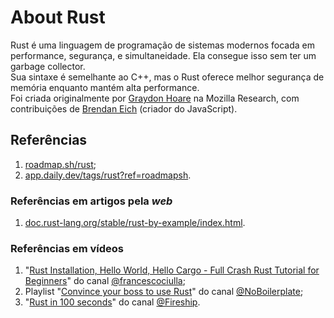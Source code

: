 # About Rust

Rust é uma linguagem de programação de sistemas modernos focada em performance, segurança, e simultaneidade. Ela consegue isso sem ter um garbage collector.  
Sua sintaxe é semelhante ao C++, mas o Rust oferece melhor segurança de memória enquanto mantém alta performance.  
Foi criada originalmente por [Graydon Hoare](https://github.com/graydon) na Mozilla Research, com contribuições de [Brendan Eich](https://en.wikipedia.org/wiki/Brendan_Eich) (criador do JavaScript).

## Referências

1. [roadmap.sh/rust](https://roadmap.sh/rust);
2. [app.daily.dev/tags/rust?ref=roadmapsh](https://app.daily.dev/tags/rust?ref=roadmapsh).

### Referências em artigos pela _web_

1. [doc.rust-lang.org/stable/rust-by-example/index.html](https://doc.rust-lang.org/stable/rust-by-example/index.html).

### Referências em vídeos

1. "[Rust Installation, Hello World, Hello Cargo - Full Crash Rust Tutorial for Beginners](https://youtu.be/R33h77nrMqc?si=k01OHbuAwTHRpd3a)" do canal [@francescociulla](https://www.youtube.com/@francescociulla);
2. Playlist "[Convince your boss to use Rust](https://youtube.com/playlist?list=PLZaoyhMXgBzqkaLKR8HHWZaASMvW4gRtZ&si=M42726r8XPanN8ps)" do canal [@NoBoilerplate](https://www.youtube.com/@NoBoilerplate);
3. "[Rust in 100 seconds](https://youtu.be/5C_HPTJg5ek)" do canal [@Fireship](https://www.youtube.com/@Fireship).
